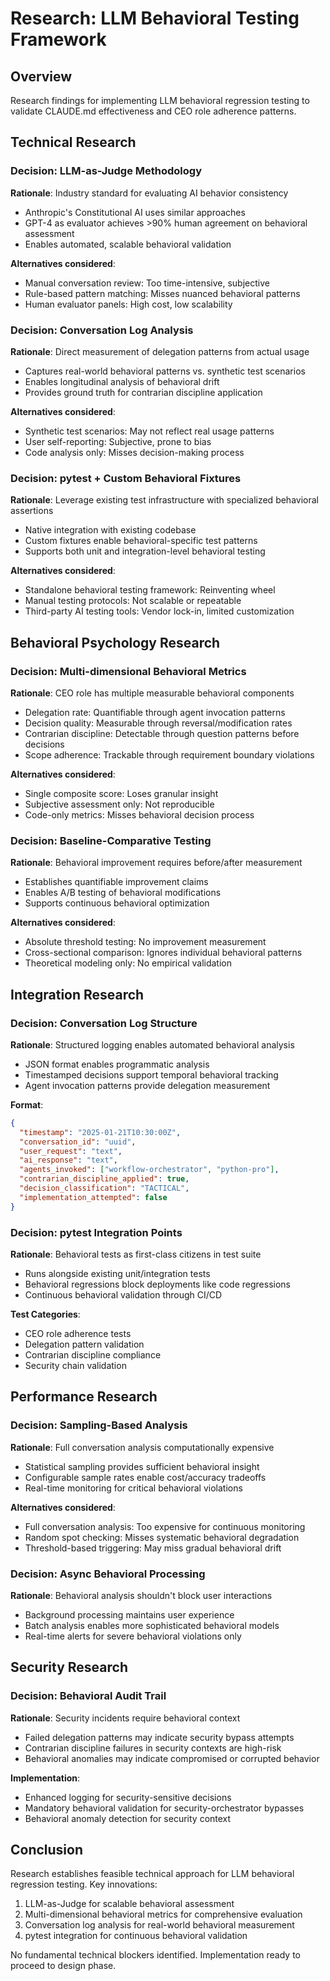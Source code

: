 # Research: LLM Behavioral Testing Framework

## Overview
Research findings for implementing LLM behavioral regression testing to validate CLAUDE.md effectiveness and CEO role adherence patterns.

## Technical Research

### Decision: LLM-as-Judge Methodology
**Rationale**: Industry standard for evaluating AI behavior consistency
- Anthropic's Constitutional AI uses similar approaches
- GPT-4 as evaluator achieves >90% human agreement on behavioral assessment
- Enables automated, scalable behavioral validation

**Alternatives considered**:
- Manual conversation review: Too time-intensive, subjective
- Rule-based pattern matching: Misses nuanced behavioral patterns
- Human evaluator panels: High cost, low scalability

### Decision: Conversation Log Analysis
**Rationale**: Direct measurement of delegation patterns from actual usage
- Captures real-world behavioral patterns vs. synthetic test scenarios
- Enables longitudinal analysis of behavioral drift
- Provides ground truth for contrarian discipline application

**Alternatives considered**:
- Synthetic test scenarios: May not reflect real usage patterns
- User self-reporting: Subjective, prone to bias
- Code analysis only: Misses decision-making process

### Decision: pytest + Custom Behavioral Fixtures
**Rationale**: Leverage existing test infrastructure with specialized behavioral assertions
- Native integration with existing codebase
- Custom fixtures enable behavioral-specific test patterns
- Supports both unit and integration-level behavioral testing

**Alternatives considered**:
- Standalone behavioral testing framework: Reinventing wheel
- Manual testing protocols: Not scalable or repeatable
- Third-party AI testing tools: Vendor lock-in, limited customization

## Behavioral Psychology Research

### Decision: Multi-dimensional Behavioral Metrics
**Rationale**: CEO role has multiple measurable behavioral components
- Delegation rate: Quantifiable through agent invocation patterns
- Decision quality: Measurable through reversal/modification rates
- Contrarian discipline: Detectable through question patterns before decisions
- Scope adherence: Trackable through requirement boundary violations

**Alternatives considered**:
- Single composite score: Loses granular insight
- Subjective assessment only: Not reproducible
- Code-only metrics: Misses behavioral decision process

### Decision: Baseline-Comparative Testing
**Rationale**: Behavioral improvement requires before/after measurement
- Establishes quantifiable improvement claims
- Enables A/B testing of behavioral modifications
- Supports continuous behavioral optimization

**Alternatives considered**:
- Absolute threshold testing: No improvement measurement
- Cross-sectional comparison: Ignores individual behavioral patterns
- Theoretical modeling only: No empirical validation

## Integration Research

### Decision: Conversation Log Structure
**Rationale**: Structured logging enables automated behavioral analysis
- JSON format enables programmatic analysis
- Timestamped decisions support temporal behavioral tracking
- Agent invocation patterns provide delegation measurement

**Format**:
```json
{
  "timestamp": "2025-01-21T10:30:00Z",
  "conversation_id": "uuid",
  "user_request": "text",
  "ai_response": "text",
  "agents_invoked": ["workflow-orchestrator", "python-pro"],
  "contrarian_discipline_applied": true,
  "decision_classification": "TACTICAL",
  "implementation_attempted": false
}
```

### Decision: pytest Integration Points
**Rationale**: Behavioral tests as first-class citizens in test suite
- Runs alongside existing unit/integration tests
- Behavioral regressions block deployments like code regressions
- Continuous behavioral validation through CI/CD

**Test Categories**:
- CEO role adherence tests
- Delegation pattern validation
- Contrarian discipline compliance
- Security chain validation

## Performance Research

### Decision: Sampling-Based Analysis
**Rationale**: Full conversation analysis computationally expensive
- Statistical sampling provides sufficient behavioral insight
- Configurable sample rates enable cost/accuracy tradeoffs
- Real-time monitoring for critical behavioral violations

**Alternatives considered**:
- Full conversation analysis: Too expensive for continuous monitoring
- Random spot checking: Misses systematic behavioral degradation
- Threshold-based triggering: May miss gradual behavioral drift

### Decision: Async Behavioral Processing
**Rationale**: Behavioral analysis shouldn't block user interactions
- Background processing maintains user experience
- Batch analysis enables more sophisticated behavioral models
- Real-time alerts for severe behavioral violations only

## Security Research

### Decision: Behavioral Audit Trail
**Rationale**: Security incidents require behavioral context
- Failed delegation patterns may indicate security bypass attempts
- Contrarian discipline failures in security contexts are high-risk
- Behavioral anomalies may indicate compromised or corrupted behavior

**Implementation**:
- Enhanced logging for security-sensitive decisions
- Mandatory behavioral validation for security-orchestrator bypasses
- Behavioral anomaly detection for security context

## Conclusion

Research establishes feasible technical approach for LLM behavioral regression testing. Key innovations:
1. LLM-as-Judge for scalable behavioral assessment
2. Multi-dimensional behavioral metrics for comprehensive evaluation
3. Conversation log analysis for real-world behavioral measurement
4. pytest integration for continuous behavioral validation

No fundamental technical blockers identified. Implementation ready to proceed to design phase.